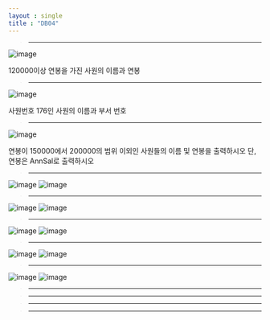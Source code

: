 ```yaml
---
layout : single
title : "DB04"
---
```

>****

![image](https://user-images.githubusercontent.com/105334682/179450080-959c4a4f-3959-4cb1-a725-de6edabd801c.png)

120000이상 연봉을 가진 사원의 이름과 연봉

>****

![image](https://user-images.githubusercontent.com/105334682/179450121-9e1604d2-3ab7-4456-aa9c-1a8c920ee7ed.png)

사원번호 176인 사원의 이름과 부서 번호

>****

![image](https://user-images.githubusercontent.com/105334682/179450932-f36561fb-50f5-43d3-8380-3ef1cf3a4c66.png)

연봉이 150000에서 200000의 범위 이외인 사원들의 이름 및 연봉을 출력하시오
단, 연봉은 AnnSal로 출력하시오

>****

![image](https://user-images.githubusercontent.com/105334682/179451950-9fabefbb-23d6-4889-81aa-bb36950b4083.png)
![image](https://user-images.githubusercontent.com/105334682/179452096-e65db781-d9f2-4a3e-8b7b-7e7192915de3.png)
>****

![image](https://user-images.githubusercontent.com/105334682/179454254-797b15bf-7ca1-4f4a-a170-f1a232a306e6.png)
![image](https://user-images.githubusercontent.com/105334682/179454270-8dc556f5-6c0e-4646-b892-c38710665a0f.png)
>****

![image](https://user-images.githubusercontent.com/105334682/179455191-2582de1d-fc40-4601-b8e1-4f1895c74f9c.png)
![image](https://user-images.githubusercontent.com/105334682/179455285-dfa675c3-bd84-48f5-adda-17bb635c52c8.png)
>****

![image](https://user-images.githubusercontent.com/105334682/179455775-53d878be-8493-42e7-83e0-da7d995a3104.png)
![image](https://user-images.githubusercontent.com/105334682/179455799-10ea2a4b-9e30-44f6-ad69-10ad781af217.png)
>****

![image](https://user-images.githubusercontent.com/105334682/179456779-252f54c1-6bbf-4ef0-87e6-f1d4ea0f4a76.png)
![image](https://user-images.githubusercontent.com/105334682/179456799-2ea76062-ab86-416d-8ce9-9e4da3eb77b3.png)

>****



>****



>****



>****
